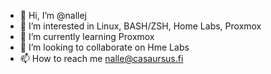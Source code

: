 - 👋 Hi, I’m @nallej
- 👀 I’m interested in Linux, BASH/ZSH, Home Labs, Proxmox
- 🌱 I’m currently learning Proxmox
- 💞️ I’m looking to collaborate on Hme Labs
- 📫 How to reach me nalle@casaursus.fi

<!---
nallej/nallej is a ✨ special ✨ repository because its `README.md` (this file) appears on your GitHub profile.
You can click the Preview link to take a look at your changes.
--->
